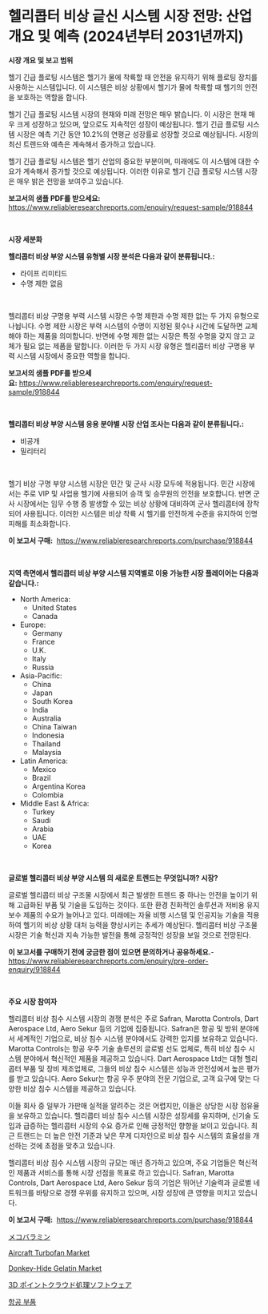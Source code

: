 <p><h1>헬리콥터 비상 긑신 시스템 시장 전망: 산업개요 및 예측 (2024년부터 2031년까지)</h1></p><p><strong>시장 개요 및 보고 범위</strong></p>
<p><p>헬기 긴급 플로팅 시스템은 헬기가 물에 착륙할 때 안전을 유지하기 위해 플로팅 장치를 사용하는 시스템입니다. 이 시스템은 비상 상황에서 헬기가 물에 착륙할 때 헬기의 안전을 보호하는 역할을 합니다. </p><p>헬기 긴급 플로팅 시스템 시장의 현재와 미래 전망은 매우 밝습니다. 이 시장은 현재 매우 크게 성장하고 있으며, 앞으로도 지속적인 성장이 예상됩니다. 헬기 긴급 플로팅 시스템 시장은 예측 기간 동안 10.2%의 연평균 성장률로 성장할 것으로 예상됩니다. 시장의 최신 트렌드와 예측은 계속해서 증가하고 있습니다.</p><p>헬기 긴급 플로팅 시스템은 헬기 산업의 중요한 부분이며, 미래에도 이 시스템에 대한 수요가 계속해서 증가할 것으로 예상됩니다. 이러한 이유로 헬기 긴급 플로팅 시스템 시장은 매우 밝은 전망을 보여주고 있습니다.</p></p>
<p><strong>보고서의 샘플 PDF를 받으세요:</strong> <a href="https://www.reliableresearchreports.com/enquiry/request-sample/918844">https://www.reliableresearchreports.com/enquiry/request-sample/918844</a></p>
<p>&nbsp;</p>
<p><strong>시장 세분화</strong></p>
<p><strong>헬리콥터 비상 부양 시스템 유형별 시장 분석은 다음과 같이 분류됩니다.:</strong></p>
<p><ul><li>라이프 리미티드</li><li>수명 제한 없음</li></ul></p>
<p>&nbsp;</p>
<p><p>헬리콥터 비상 구명용 부력 시스템 시장은 수명 제한과 수명 제한 없는 두 가지 유형으로 나뉩니다. 수명 제한 시장은 부력 시스템의 수명이 지정된 횟수나 시간에 도달하면 교체해야 하는 제품을 의미합니다. 반면에 수명 제한 없는 시장은 특정 수명을 갖지 않고 교체가 필요 없는 제품을 말합니다. 이러한 두 가지 시장 유형은 헬리콥터 비상 구명용 부력 시스템 시장에서 중요한 역할을 합니다.</p></p>
<p><strong>보고서의 샘플 PDF를 받으세요:</strong>&nbsp;<a href="https://www.reliableresearchreports.com/enquiry/request-sample/918844">https://www.reliableresearchreports.com/enquiry/request-sample/918844</a></p>
<p>&nbsp;</p>
<p><strong> 헬리콥터 비상 부양 시스템 응용 분야별 시장 산업 조사는 다음과 같이 분류됩니다.:</strong></p>
<p><ul><li>비공개</li><li>밀리터리</li></ul></p>
<p>&nbsp;</p>
<p><p>헬기 비상 구명 부양 시스템 시장은 민간 및 군사 시장 모두에 적용됩니다. 민간 시장에서는 주로 VIP 및 사업용 헬기에 사용되어 승객 및 승무원의 안전을 보호합니다. 반면 군사 시장에서는 임무 수행 중 발생할 수 있는 비상 상황에 대비하여 군사 헬리콥터에 장착되어 사용됩니다. 이러한 시스템은 비상 착륙 시 헬기를 안전하게 수준을 유지하여 인명 피해를 최소화합니다.</p></p>
<p><strong>이 보고서 구매:</strong>&nbsp; <a href="https://www.reliableresearchreports.com/purchase/918844">https://www.reliableresearchreports.com/purchase/918844</a></p>
<p>&nbsp;</p>
<p><strong>지역 측면에서 헬리콥터 비상 부양 시스템 지역별로 이용 가능한 시장 플레이어는 다음과 같습니다.:</strong></p>
<p><ul>
    <li>
        North America:
        <ul>
            <li>United States</li>
            <li>Canada</li>
        </ul>
    </li>
    <li>
        Europe:
        <ul>
            <li>Germany</li>
            <li>France</li>
            <li>U.K.</li>
            <li>Italy</li>
            <li>Russia</li>
        </ul>
    </li>
    <li>
        Asia-Pacific:
        <ul>
            <li>China</li>
            <li>Japan</li>
            <li>South Korea</li>
            <li>India</li>
            <li>Australia</li>
            <li>China Taiwan</li>
            <li>Indonesia</li>
            <li>Thailand</li>
            <li>Malaysia</li>
        </ul>
    </li>
    <li>
        Latin America:
        <ul>
            <li>Mexico</li>
            <li>Brazil</li>
            <li>Argentina Korea</li>
            <li>Colombia</li>
        </ul>
    </li>
    <li>
        Middle East & Africa:
        <ul>
            <li>Turkey</li>
            <li>Saudi</li>
            <li>Arabia</li>
            <li>UAE</li>
            <li>Korea</li>
        </ul>
    </li>
    </ul></p>
<p>&nbsp;</p>
<p><strong>글로벌 헬리콥터 비상 부양 시스템 의 새로운 트렌드는 무엇입니까? 시장?</strong></p>
<p><p>글로벌 헬리콥터 비상 구조물 시장에서 최근 발생한 트렌드 중 하나는 안전을 높이기 위해 고급화된 부품 및 기술을 도입하는 것이다. 또한 환경 친화적인 솔루션과 저비용 유지 보수 제품의 수요가 늘어나고 있다. 미래에는 자율 비행 시스템 및 인공지능 기술을 적용하여 헬기의 비상 상황 대처 능력을 향상시키는 추세가 예상된다. 헬리콥터 비상 구조물 시장은 기술 혁신과 지속 가능한 발전을 통해 긍정적인 성장을 보일 것으로 전망된다.</p></p>
<p><strong>이 보고서를 구매하기 전에 궁금한 점이 있으면 문의하거나 공유하세요.</strong>- <a href="https://www.reliableresearchreports.com/enquiry/pre-order-enquiry/918844">https://www.reliableresearchreports.com/enquiry/pre-order-enquiry/918844</a></p>
<p>&nbsp;</p>
<p><strong>주요 시장 참여자</strong></p>
<p><p>헬리콥터 비상 침수 시스템 시장의 경쟁 분석은 주로 Safran, Marotta Controls, Dart Aerospace Ltd, Aero Sekur 등의 기업에 집중됩니다. Safran은 항공 및 방위 분야에서 세계적인 기업으로, 비상 침수 시스템 분야에서도 강력한 입지를 보유하고 있습니다. Marotta Controls는 항공 우주 기술 솔루션의 글로벌 선도 업체로, 특히 비상 침수 시스템 분야에서 혁신적인 제품을 제공하고 있습니다. Dart Aerospace Ltd는 대형 헬리콥터 부품 및 장비 제조업체로, 그들의 비상 침수 시스템은 성능과 안전성에서 높은 평가를 받고 있습니다. Aero Sekur는 항공 우주 분야의 전문 기업으로, 고객 요구에 맞는 다양한 비상 침수 시스템을 제공하고 있습니다.</p><p>이들 회사 중 일부가 가판매 실적을 알려주는 것은 어렵지만, 이들은 상당한 시장 점유율을 보유하고 있습니다. 헬리콥터 비상 침수 시스템 시장은 성장세를 유지하며, 신기술 도입과 급증하는 헬리콥터 시장의 수요 증가로 인해 긍정적인 향향을 보이고 있습니다. 최근 트랜드는 더 높은 안전 기준과 낮은 무게 디자인으로 비상 침수 시스템의 효율성을 개선하는 것에 초점을 맞추고 있습니다.</p><p>헬리콥터 비상 침수 시스템 시장의 규모는 매년 증가하고 있으며, 주요 기업들은 혁신적인 제품과 서비스를 통해 시장 선점을 목표로 하고 있습니다. Safran, Marotta Controls, Dart Aerospace Ltd, Aero Sekur 등의 기업은 뛰어난 기술력과 글로벌 네트워크를 바탕으로 경쟁 우위를 유지하고 있으며, 시장 성장에 큰 영향을 미치고 있습니다.</p></p>
<p><strong>이 보고서 구매:</strong>&nbsp;&nbsp;<a href="https://www.reliableresearchreports.com/purchase/918844">https://www.reliableresearchreports.com/purchase/918844</a></p>
<p><p><a href="https://github.com/mohamedbakry57/Market-Research-Report-List-2/blob/main/2421278182709.md">メコバラミン</a></p><p><a href="https://github.com/brenzgnarento/Market-Research-Report-List-1/blob/main/aircraft-turbofan-market.md">Aircraft Turbofan Market</a></p><p><a href="https://issuu.com/reportprime-2/docs/donkey-hide-gelatin-market-size-2030.pptx">Donkey-Hide Gelatin Market</a></p><p><a href="https://github.com/lababdou/Market-Research-Report-List-2/blob/main/3890423182710.md">3D ポイントクラウド処理ソフトウェア</a></p><p><a href="https://github.com/sougarounis/Market-Research-Report-List-2/blob/main/3187948182706.md">항공 부품</a></p></p>
